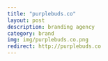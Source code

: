 ```yaml
---
title: "purplebuds.co"
layout: post
description: branding agency
category: brand
img: img/purplebuds.co.png
redirect: http://purplebuds.co
---
```


